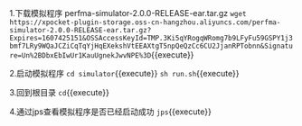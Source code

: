 
1.下载模拟程序 perfma-simulator-2.0.0-RELEASE-ear.tar.gz
`wget https://xpocket-plugin-storage.oss-cn-hangzhou.aliyuncs.com/perfma-simulator-2.0.0-RELEASE-ear.tar.gz?Expires=1607425151&OSSAccessKeyId=TMP.3Ki5qYRogqWRomg7b9LFyFu59GSPY1j3bmf7LRy9WQaJCZiCqTqYjHqEXekshVtEEAXtgT5npQeQzCc6CU2JjanRPTobnn&Signature=Un%2BDbxEbIwUr1KauUgnekJwvNPE%3D`{{execute}}

2.启动模拟程序
`cd simulator`{{execute}}
`sh run.sh`{{execute}}

3.回到根目录
`cd`{{execute}}

4.通过jps查看模拟程序是否已经启动成功
`jps`{{execute}}

